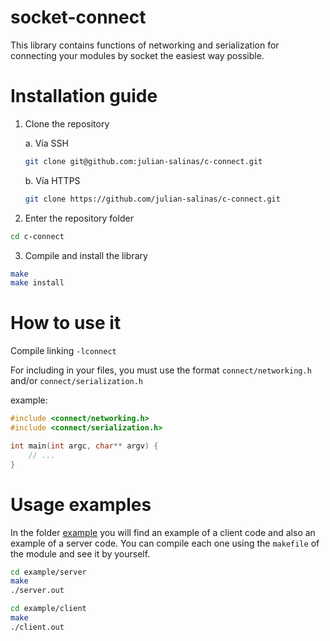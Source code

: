 # socket-connect

This library contains functions of networking and serialization for connecting your modules by
socket the easiest way possible. 

# Installation guide

1. Clone the repository 

    a. Vía SSH
    ```bash
    git clone git@github.com:julian-salinas/c-connect.git
    ```

    b. Vía HTTPS
    ```bash
    git clone https://github.com/julian-salinas/c-connect.git
    ```

2. Enter the repository folder
```bash
cd c-connect
```

3. Compile and install the library
```bash
make
make install
```

# How to use it
Compile linking `-lconnect`

For including in your files, you must use the format `connect/networking.h` and/or `connect/serialization.h`

example:
```c
#include <connect/networking.h>
#include <connect/serialization.h>

int main(int argc, char** argv) {
    // ...
}
```

# Usage examples
In the folder [example](../example) you will find an example of a client code and also an example of a server code. You can compile each one using the `makefile` of the module and see it by yourself.

```bash
cd example/server
make
./server.out
```

```bash
cd example/client
make
./client.out
```